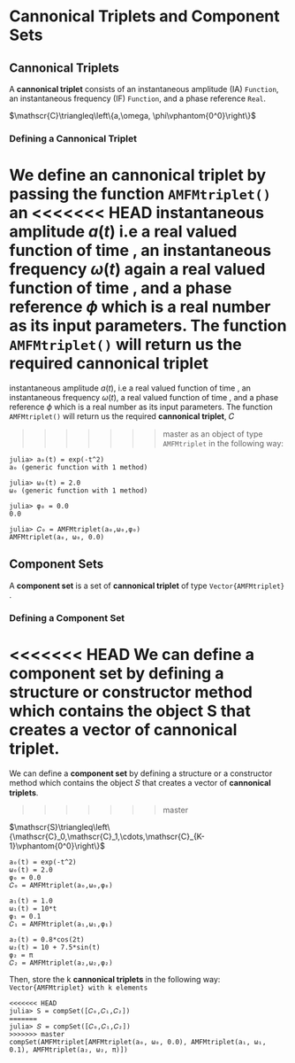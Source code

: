 # Cannonical Triplets and Component Sets

## Cannonical Triplets
A **cannonical triplet** consists of an instantaneous amplitude (IA) `Function`, an instantaneous frequency (IF) `Function`, and a phase reference `Real`.

$\mathscr{C}\triangleq\left\{a,\omega, \phi\vphantom{0^0}\right\}$

### Defining a Cannonical Triplet
We define an **cannonical triplet**  by passing the function `AMFMtriplet()` an
<<<<<<< HEAD
instantaneous amplitude $a(t)$ i.e a real valued function of time
, an instantaneous frequency $\omega(t)$ again a real valued function of time
 , and a phase reference $\phi$ which is a real number as its input parameters.
The function `AMFMtriplet()` will return us the required **cannonical triplet**
=======
instantaneous amplitude $a(t)$, i.e a real valued function of time
, an instantaneous frequency $\omega(t)$, a real valued function of time
 , and a phase reference $\phi$ which is a real number as its input parameters.
The function `AMFMtriplet()` will return us the required **cannonical triplet**, 𝐶
>>>>>>> master
as an object of type `AMFMtriplet` in the following way:
```
julia> a₀(t) = exp(-t^2)
a₀ (generic function with 1 method)

julia> ω₀(t) = 2.0
ω₀ (generic function with 1 method)

julia> φ₀ = 0.0
0.0

julia> 𝐶₀ = AMFMtriplet(a₀,ω₀,φ₀)
AMFMtriplet(a₀, ω₀, 0.0)
```

## Component Sets
A **component set** is a set of **cannonical triplet** of type `Vector{AMFMtriplet}` .

### Defining a Component Set
<<<<<<< HEAD
We can define a **component set** by defining a structure or constructor method
which contains the object **S** that creates a vector of **cannonical triplet**.
=======
We can define a **component set** by defining a structure or a constructor method
which contains the object 𝑆 that creates a vector of **cannonical triplets**.
>>>>>>> master


$\mathscr{S}\triangleq\left\{\mathscr{C}_0,\mathscr{C}_1,\cdots,\mathscr{C}_{K-1}\vphantom{0^0}\right\}$

```
a₀(t) = exp(-t^2)
ω₀(t) = 2.0
φ₀ = 0.0
𝐶₀ = AMFMtriplet(a₀,ω₀,φ₀)

a₁(t) = 1.0
ω₁(t) = 10*t
φ₁ = 0.1
𝐶₁ = AMFMtriplet(a₁,ω₁,φ₁)

a₂(t) = 0.8*cos(2t)
ω₂(t) = 10 + 7.5*sin(t)
φ₂ = π
𝐶₂ = AMFMtriplet(a₂,ω₂,φ₂)
```
Then, store the k **cannonical triplets** in the following way:
`Vector{AMFMtriplet} with k elements`

```
<<<<<<< HEAD
julia> S = compSet([𝐶₀,𝐶₁,𝐶₂])
=======
julia> 𝑆 = compSet([𝐶₀,𝐶₁,𝐶₂])
>>>>>>> master
compSet(AMFMtriplet[AMFMtriplet(a₀, ω₀, 0.0), AMFMtriplet(a₁, ω₁, 0.1), AMFMtriplet(a₂, ω₂, π)])
```
